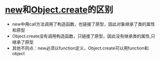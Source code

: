 # [new](../手撕代码/new.js)和[Object.create](../手撕代码/ObjectCreate.js)的区别
* new中用call方法调用了构造函数，也链接了原型，因此对象继承了类的属性和原型
* Object.create没有调用构造函数，只链接了原型，因此没有继承类的属性,只继承了原型
* 其他不同点：new必须以function定义，Object.create可以用function和object